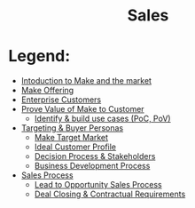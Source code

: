 <div align="center">

# Sales
</div>

# Legend:

   * [Intoduction to Make and the market](make_offering.md)
   * [Make Offering](product_offering.md)
   * [Enterprise Customers](enterprise_customers.md)
   * [Prove Value of Make to Customer](make_use_cases.md)
       * [Identify & build use cases (PoC, PoV)](identify&build_use_cases.md)
   * [Targeting & Buyer Personas](targeting&buyer_personas.md)
       * [Make Target Market](make_target_market.md)
       * [Ideal Customer Profile](ideal_customer_profile.md)
       * [Decision Process & Stakeholders](decision_process&Stakeholders.md)
       * [Business Development Process](business_development_process.md)
   * [Sales Process](sales_process.md)
       * [Lead to Opportunity Sales Process](lead_to_opportunity_sales_process.md)    
       * [Deal Closing & Contractual Requirements](deal_closing&contractual_requirements.md)      
